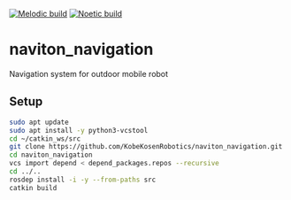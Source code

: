 [![Melodic build](https://github.com/KobeKosenRobotics/naviton_navigation/actions/workflows/melodic_build_test.yml/badge.svg)](https://github.com/KobeKosenRobotics/naviton_navigation/actions/workflows/melodic_build_test.yml)
[![Noetic build](https://github.com/KobeKosenRobotics/naviton_navigation/actions/workflows/noetic_build_test.yml/badge.svg)](https://github.com/KobeKosenRobotics/naviton_navigation/actions/workflows/noetic_build_test.yml)
# naviton_navigation
Navigation system for outdoor mobile robot

## Setup
```bash
sudo apt update
sudo apt install -y python3-vcstool
cd ~/catkin_ws/src
git clone https://github.com/KobeKosenRobotics/naviton_navigation.git
cd naviton_navigation
vcs import depend < depend_packages.repos --recursive
cd ../..
rosdep install -i -y --from-paths src
catkin build
```